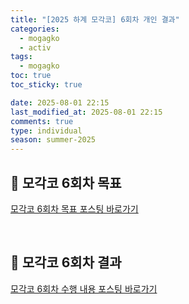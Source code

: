 ```yaml
---
title: "[2025 하계 모각코] 6회차 개인 결과"
categories:
  - mogagko
  - activ
tags:
  - mogagko
toc: true
toc_sticky: true

date: 2025-08-01 22:15
last_modified_at: 2025-08-01 22:15
comments: true
type: individual
season: summer-2025
---
```


## 📍 모각코 6회차 목표
[모각코 6회차 목표 포스팅 바로가기](https://clr4takeoff.github.io/mogagko/activ/25-%EB%AA%A8%EA%B0%81%EC%BD%94-6%ED%9A%8C%EC%B0%A8-%EA%B0%9C%EC%9D%B8-%EB%AA%A9%ED%91%9C/)

<br>

## 📍 모각코 6회차 결과
[모각코 6회차 수행 내용 포스팅 바로가기](https://clr4takeoff.github.io/mooc/activ/coursera-chatgpt-prompt-engineering-3/)

<br>